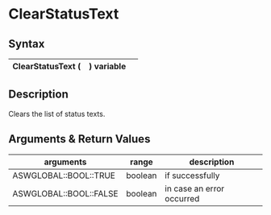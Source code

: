 # ClearStatusText

## Syntax

| ClearStatusText ( | ) variable |   |
| ----------------- | ---------- | - |

## Description

Clears the list of status texts.

## Arguments & Return Values

| arguments              | range    | description                |
| ---------------------- | -------- | -------------------------- |
| ASWGLOBAL::BOOL::TRUE  | boolean  | if successfully            |
| ASWGLOBAL::BOOL::FALSE | boolean  | in case an error occurred  |
